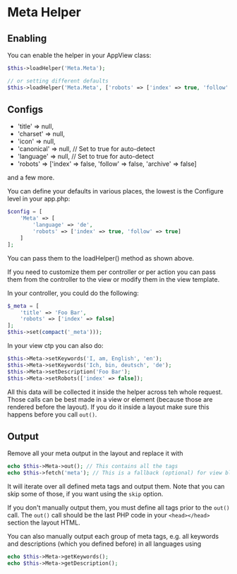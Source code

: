# Meta Helper

## Enabling
You can enable the helper in your AppView class:
```php
$this->loadHelper('Meta.Meta');

// or setting different defaults
$this->loadHelper('Meta.Meta', ['robots' => ['index' => true, 'follow' => true]]);
```

## Configs

- 'title' => null,
- 'charset' => null,
- 'icon' => null,
- 'canonical' => null, // Set to true for auto-detect
- 'language' => null, // Set to true for auto-detect
- 'robots' => ['index' => false, 'follow' => false, 'archive' => false]

and a few more.

You can define your defaults in various places, the lowest is the Configure level in your app.php:
```php
$config = [
	'Meta' => [
		'language' => 'de',
		'robots' => ['index' => true, 'follow' => true]
	]
];
```

You can pass them to the loadHelper() method as shown above.

If you need to customize them per controller or per action you can pass them from the controller to the view or modify them in the view template.

In your controller, you could do the following:
```php
$_meta = [
	'title' => 'Foo Bar',
	'robots' => ['index' => false]
];
$this->set(compact('_meta')));
```

In your view ctp you can also do:
```php
$this->Meta->setKeywords('I, am, English', 'en');
$this->Meta->setKeywords('Ich, bin, deutsch', 'de');
$this->Meta->setDescription('Foo Bar');
$this->Meta->setRobots(['index' => false]);
```
All this data will be collected it inside the helper across teh whole request.
Those calls can be best made in a view or element (because those are rendered before the layout).
If you do it inside a layout make sure this happens before you call `out()`.

## Output
Remove all your meta output in the layout and replace it with
```php
echo $this->Meta->out(); // This contains all the tags
echo $this->fetch('meta'); // This is a fallback (optional) for view blocks
```
It will iterate over all defined meta tags and output them.
Note that you can skip some of those, if you want using the `skip` option.

If you don't manually output them, you must define all tags prior to the `out()` call.
The  `out()` call should be the last PHP code in your `<head></head>` section the layout HTML.

You can also manually output each group of meta tags, e.g. all keywords and descriptions (which you defined before) in all languages using
```php
echo $this->Meta->getKeywords();
echo $this->Meta->getDescription();
```
